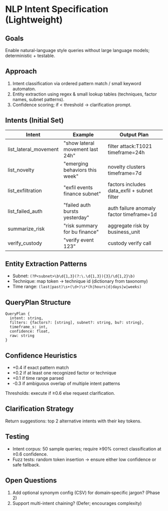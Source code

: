 # NLP Intent Specification (Lightweight)

## Goals
Enable natural-language style queries without large language models; deterministic + testable.

## Approach
1. Intent classification via ordered pattern match / small keyword automaton.
2. Entity extraction using regex & small lookup tables (techniques, factor names, subnet patterns).
3. Confidence scoring; if < threshold -> clarification prompt.

## Intents (Initial Set)
| Intent | Example | Output Plan |
|--------|---------|-------------|
| list_lateral_movement | "show lateral movement last 24h" | filter attack:T1021 timeframe=24h |
| list_novelty | "emerging behaviors this week" | novelty clusters timeframe=7d |
| list_exfiltration | "exfil events finance subnet" | factors includes data_exfil + subnet filter |
| list_failed_auth | "failed auth bursts yesterday" | auth failure anomaly factor timeframe=1d |
| summarize_risk | "risk summary for bu finance" | aggregate risk by business_unit |
| verify_custody | "verify event 123" | custody verify call |

## Entity Extraction Patterns
- Subnet: `(?P<subnet>\b\d{1,3}(?:\.\d{1,3}){3}/\d{1,2}\b)`
- Technique: map token → technique id (dictionary from taxonomy)
- Time range: `(last|past)\s+(\d+)\s*(h|hours|d|days|w|weeks)`

## QueryPlan Structure
```
QueryPlan {
  intent: string,
  filters: {factors?: [string], subnet?: string, bu?: string},
  timeframe_s: int,
  confidence: float,
  raw: string
}
```

## Confidence Heuristics
- +0.4 if exact pattern match
- +0.2 if at least one recognized factor or technique
- +0.1 if time range parsed
- -0.3 if ambiguous overlap of multiple intent patterns

Thresholds: execute if ≥0.6 else request clarification.

## Clarification Strategy
Return suggestions: top 2 alternative intents with their key tokens.

## Testing
- Intent corpus: 50 sample queries; require ≥90% correct classification at ≥0.6 confidence.
- Fuzz tests: random token insertion -> ensure either low confidence or safe fallback.

## Open Questions
1. Add optional synonym config (CSV) for domain‑specific jargon? (Phase 2)
2. Support multi-intent chaining? (Defer; encourages complexity)
